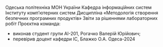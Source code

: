 Одеська політехніка МОН України
Кафедра інформаційних систем Інституту комп’ютерних систем
Дисципліна «Методологія створення безпечних програмних продуктів»
Звіти за рішеннями лабораторних робіт
Проєктна команда:
- виконав студент групи АІ-201, Рогачко Валерій Юрійович;
- перевірив доцент кафедри ІС, Блажко О.А.
Одеса-2024
